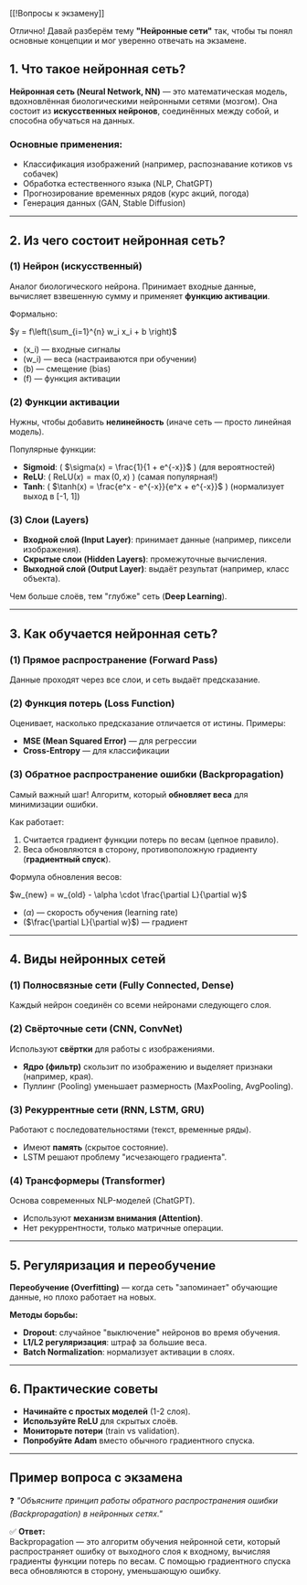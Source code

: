 [[!Вопросы к экзамену]]

Отлично! Давай разберём тему **"Нейронные сети"** так, чтобы ты понял основные концепции и мог уверенно отвечать на экзамене.  

## **1. Что такое нейронная сеть?**  
**Нейронная сеть (Neural Network, NN)** — это математическая модель, вдохновлённая биологическими нейронными сетями (мозгом). Она состоит из **искусственных нейронов**, соединённых между собой, и способна обучаться на данных.  

### **Основные применения:**  
- Классификация изображений (например, распознавание котиков vs собачек)  
- Обработка естественного языка (NLP, ChatGPT)  
- Прогнозирование временных рядов (курс акций, погода)  
- Генерация данных (GAN, Stable Diffusion)  

---

## **2. Из чего состоит нейронная сеть?**  
### **(1) Нейрон (искусственный)**  
Аналог биологического нейрона. Принимает входные данные, вычисляет взвешенную сумму и применяет **функцию активации**.  

Формально:  

$y = f\left(\sum_{i=1}^{n} w_i x_i + b \right)$

- \(x_i\) — входные сигналы  
- \(w_i\) — веса (настраиваются при обучении)  
- \(b\) — смещение (bias)  
- \(f\) — функция активации  

### **(2) Функции активации**  
Нужны, чтобы добавить **нелинейность** (иначе сеть — просто линейная модель).  

Популярные функции:  
- **Sigmoid**: \( $\sigma(x) = \frac{1}{1 + e^{-x}}$ \) (для вероятностей)  
- **ReLU**: \( $\text{ReLU}(x) = \max(0, x)$ \) (самая популярная!)  
- **Tanh**: \( $\tanh(x) = \frac{e^x - e^{-x}}{e^x + e^{-x}}$ \) (нормализует выход в [-1, 1])  

### **(3) Слои (Layers)**  
- **Входной слой (Input Layer)**: принимает данные (например, пиксели изображения).  
- **Скрытые слои (Hidden Layers)**: промежуточные вычисления.  
- **Выходной слой (Output Layer)**: выдаёт результат (например, класс объекта).  

Чем больше слоёв, тем "глубже" сеть (**Deep Learning**).  

---

## **3. Как обучается нейронная сеть?**  
### **(1) Прямое распространение (Forward Pass)**  
Данные проходят через все слои, и сеть выдаёт предсказание.  

### **(2) Функция потерь (Loss Function)**  
Оценивает, насколько предсказание отличается от истины. Примеры:  
- **MSE (Mean Squared Error)** — для регрессии  
- **Cross-Entropy** — для классификации  

### **(3) Обратное распространение ошибки (Backpropagation)**  
Самый важный шаг! Алгоритм, который **обновляет веса** для минимизации ошибки.  

Как работает:  
1. Считается градиент функции потерь по весам (цепное правило).  
2. Веса обновляются в сторону, противоположную градиенту (**градиентный спуск**).  

Формула обновления весов:  

$w_{new} = w_{old} - \alpha \cdot \frac{\partial L}{\partial w}$

- \($\alpha$\) — скорость обучения (learning rate)  
- \($\frac{\partial L}{\partial w}$\) — градиент  

---

## **4. Виды нейронных сетей**  
### **(1) Полносвязные сети (Fully Connected, Dense)**  
Каждый нейрон соединён со всеми нейронами следующего слоя.  

### **(2) Свёрточные сети (CNN, ConvNet)**  
Используют **свёртки** для работы с изображениями.  
- **Ядро (фильтр)** скользит по изображению и выделяет признаки (например, края).  
- Пуллинг (Pooling) уменьшает размерность (MaxPooling, AvgPooling).  

### **(3) Рекуррентные сети (RNN, LSTM, GRU)**  
Работают с последовательностями (текст, временные ряды).  
- Имеют **память** (скрытое состояние).  
- LSTM решают проблему "исчезающего градиента".  

### **(4) Трансформеры (Transformer)**  
Основа современных NLP-моделей (ChatGPT).  
- Используют **механизм внимания (Attention)**.  
- Нет рекуррентности, только матричные операции.  

---

## **5. Регуляризация и переобучение**  
**Переобучение (Overfitting)** — когда сеть "запоминает" обучающие данные, но плохо работает на новых.  

**Методы борьбы:**  
- **Dropout**: случайное "выключение" нейронов во время обучения.  
- **L1/L2 регуляризация**: штраф за большие веса.  
- **Batch Normalization**: нормализует активации в слоях.  

---

## **6. Практические советы**  
- **Начинайте с простых моделей** (1-2 слоя).  
- **Используйте ReLU** для скрытых слоёв.  
- **Мониторьте потери** (train vs validation).  
- **Попробуйте Adam** вместо обычного градиентного спуска.  

---

## **Пример вопроса с экзамена**  
❓ *"Объясните принцип работы обратного распространения ошибки (Backpropagation) в нейронных сетях."*  

✅ **Ответ:**  
Backpropagation — это алгоритм обучения нейронной сети, который распространяет ошибку от выходного слоя к входному, вычисляя градиенты функции потерь по весам. С помощью градиентного спуска веса обновляются в сторону, уменьшающую ошибку.  
